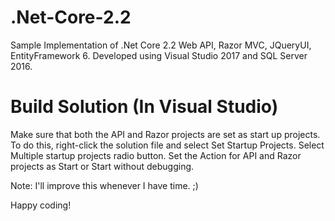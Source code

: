 # .Net-Core-2.2
Sample Implementation of .Net Core 2.2 Web API, Razor MVC, JQueryUI, EntityFramework 6.
Developed using Visual Studio 2017 and SQL Server 2016.

# Build Solution (In Visual Studio)

Make sure that both the API and Razor projects are set as start up projects.
To do this, right-click the solution file and select Set Startup Projects.
Select Multiple startup projects radio button.
Set the Action for API and Razor projects as Start or Start without debugging.

Note: I'll improve this whenever I have time. ;)

Happy coding!

